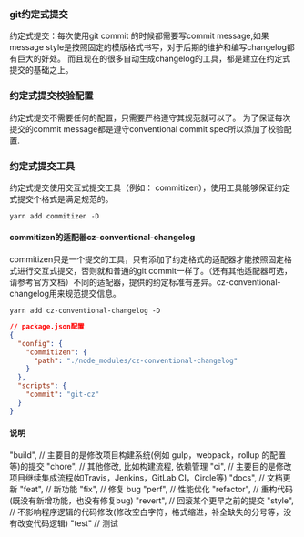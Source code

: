 ### git约定式提交

约定式提交：每次使用git commit 的时候都需要写commit message,如果message style是按照固定的模版格式书写，对于后期的维护和编写changelog都有巨大的好处。
而且现在的很多自动生成changelog的工具，都是建立在约定式提交的基础之上。

### 约定式提交校验配置

约定式提交不需要任何的配置，只需要严格遵守其规范就可以了。
为了保证每次提交的commit message都是遵守conventional commit spec所以添加了校验配置.

### 约定式提交工具
约定式提交使用交互式提交工具（例如： commitizen），使用工具能够保证约定式提交个格式是满足规范的。

```shell
yarn add commitizen -D
```


#### commitizen的适配器cz-conventional-changelog
commitizen只是一个提交的工具，只有添加了约定格式的适配器才能按照固定格式进行交互式提交，否则就和普通的git commit一样了。（还有其他适配器可选，请参考官方文档）不同的适配器，提供的约定标准有差异。cz-conventional-changelog用来规范提交信息。

```shell
yarn add cz-conventional-changelog -D
```

```json
// package.json配置
{
  "config": {
    "commitizen": {
      "path": "./node_modules/cz-conventional-changelog"
    }
  },
  "scripts": {
    "commit": "git-cz"
  }
}
```
 
#### 说明

"build", // 主要目的是修改项目构建系统(例如 gulp，webpack，rollup 的配置等)的提交
"chore", // 其他修改, 比如构建流程, 依赖管理
"ci", // 主要目的是修改项目继续集成流程(如Travis，Jenkins，GitLab CI，Circle等)
"docs", // 文档更新
"feat", // 新功能
"fix", // 修复 bug
"perf", // 性能优化
"refactor", // 重构代码(既没有新增功能，也没有修复bug)
"revert", // 回滚某个更早之前的提交
"style", // 不影响程序逻辑的代码修改(修改空白字符，格式缩进，补全缺失的分号等，没有改变代码逻辑)
"test" // 测试


